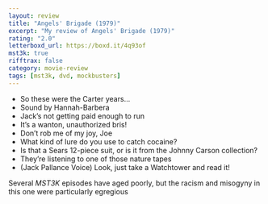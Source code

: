 ```yaml
---
layout: review
title: "Angels' Brigade (1979)"
excerpt: "My review of Angels' Brigade (1979)"
rating: "2.0"
letterboxd_url: https://boxd.it/4q93of
mst3k: true
rifftrax: false
category: movie-review
tags: [mst3k, dvd, mockbusters]
---
```


- So these were the Carter years…
- Sound by Hannah-Barbera
- Jack’s not getting paid enough to run
- It’s a wanton, unauthorized bris!
- Don’t rob me of my joy, Joe
- What kind of lure do you use to catch cocaine?
- Is that a Sears 12-piece suit, or is it from the Johnny Carson collection?
- They’re listening to one of those nature tapes
- (Jack Pallance Voice) Look, just take a Watchtower and read it!

Several <i>MST3K</i> episodes have aged poorly, but the racism and misogyny in this one were particularly egregious
